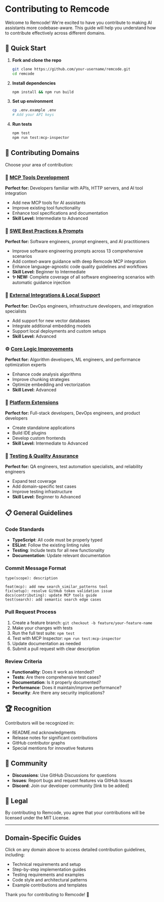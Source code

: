 # Contributing to Remcode

Welcome to Remcode! We're excited to have you contribute to making AI assistants more codebase-aware. This guide will help you understand how to contribute effectively across different domains.

## 🚀 Quick Start

1. **Fork and clone the repo**
   ```bash
   git clone https://github.com/your-username/remcode.git
   cd remcode
   ```

2. **Install dependencies**
   ```bash
   npm install && npm run build
   ```

3. **Set up environment**
   ```bash
   cp .env.example .env
   # Add your API keys
   ```

4. **Run tests**
   ```bash
   npm test
   npm run test:mcp-inspector
   ```

## 📂 Contributing Domains

Choose your area of contribution:

### 🤖 [MCP Tools Development](./docs/contributing/mcp-tools.md)
**Perfect for:** Developers familiar with APIs, HTTP servers, and AI tool integration
- Add new MCP tools for AI assistants
- Improve existing tool functionality
- Enhance tool specifications and documentation
- **Skill Level:** Intermediate to Advanced

### 🧠 [SWE Best Practices & Prompts](./docs/contributing/swe-prompts.md)
**Perfect for:** Software engineers, prompt engineers, and AI practitioners
- Improve software engineering prompts across 13 comprehensive scenarios
- Add context-aware guidance with deep Remcode MCP integration
- Enhance language-agnostic code quality guidelines and workflows
- **Skill Level:** Beginner to Intermediate
- **✨ NEW:** Complete coverage of all software engineering scenarios with automatic guidance injection

### 🔧 [External Integrations & Local Support](./docs/contributing/external-integrations.md)
**Perfect for:** DevOps engineers, infrastructure developers, and integration specialists
- Add support for new vector databases
- Integrate additional embedding models
- Support local deployments and custom setups
- **Skill Level:** Advanced

### ⚙️ [Core Logic Improvements](./docs/contributing/core-logic.md)
**Perfect for:** Algorithm developers, ML engineers, and performance optimization experts
- Enhance code analysis algorithms
- Improve chunking strategies
- Optimize embedding and vectorization
- **Skill Level:** Advanced

### 🚀 [Platform Extensions](./docs/contributing/platform-extensions.md)
**Perfect for:** Full-stack developers, DevOps engineers, and product developers
- Create standalone applications
- Build IDE plugins
- Develop custom frontends
- **Skill Level:** Intermediate to Advanced

### 🧪 [Testing & Quality Assurance](./docs/contributing/testing.md)
**Perfect for:** QA engineers, test automation specialists, and reliability engineers
- Expand test coverage
- Add domain-specific test cases
- Improve testing infrastructure
- **Skill Level:** Beginner to Advanced

## 📋 General Guidelines

### Code Standards
- **TypeScript**: All code must be properly typed
- **ESLint**: Follow the existing linting rules
- **Testing**: Include tests for all new functionality
- **Documentation**: Update relevant documentation

### Commit Message Format
```
type(scope): description

feat(mcp): add new search_similar_patterns tool
fix(setup): resolve GitHub token validation issue
docs(contributing): update MCP tools guide
test(search): add semantic search edge cases
```

### Pull Request Process
1. Create a feature branch: `git checkout -b feature/your-feature-name`
2. Make your changes with tests
3. Run the full test suite: `npm test`
4. Test with MCP Inspector: `npm run test:mcp-inspector`
5. Update documentation as needed
6. Submit a pull request with clear description

### Review Criteria
- **Functionality**: Does it work as intended?
- **Tests**: Are there comprehensive test cases?
- **Documentation**: Is it properly documented?
- **Performance**: Does it maintain/improve performance?
- **Security**: Are there any security implications?

## 🏆 Recognition

Contributors will be recognized in:
- README.md acknowledgments
- Release notes for significant contributions
- GitHub contributor graphs
- Special mentions for innovative features

## 🤝 Community

- **Discussions**: Use GitHub Discussions for questions
- **Issues**: Report bugs and request features via GitHub Issues
- **Discord**: Join our developer community [link to be added]

## 📄 Legal

By contributing to Remcode, you agree that your contributions will be licensed under the MIT License.

---

## Domain-Specific Guides

Click on any domain above to access detailed contribution guidelines, including:
- Technical requirements and setup
- Step-by-step implementation guides
- Testing requirements and examples
- Code style and architectural patterns
- Example contributions and templates

Thank you for contributing to Remcode! 🚀
